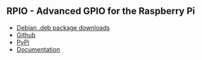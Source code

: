 RPIO - Advanced GPIO for the Raspberry Pi
-----------------------------------------

* [Debian .deb package downloads](download/)
* [Github](https://github.com/metachris/RPIO)
* [PyPi](http://pypi.python.org/pypi/RPIO)
* [Documentation](http://pythonhosted.org/RPIO)
